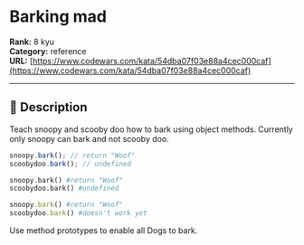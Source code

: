 # Barking mad

**Rank:** 8 kyu  
**Category:** reference  
**URL:** [https://www.codewars.com/kata/54dba07f03e88a4cec000caf](https://www.codewars.com/kata/54dba07f03e88a4cec000caf)

---

## 📝 Description

Teach snoopy and scooby doo how to bark using object methods. 
Currently only snoopy can bark and not scooby doo. 

```javascript
snoopy.bark(); // return "Woof"
scoobydoo.bark(); // undefined
```
```python
snoopy.bark() #return "Woof"
scoobydoo.bark() #undefined
```
```ruby
snoopy.bark() #return "Woof"
scoobydoo.bark() #doesn't work yet
```
Use method prototypes to enable all Dogs to bark.
